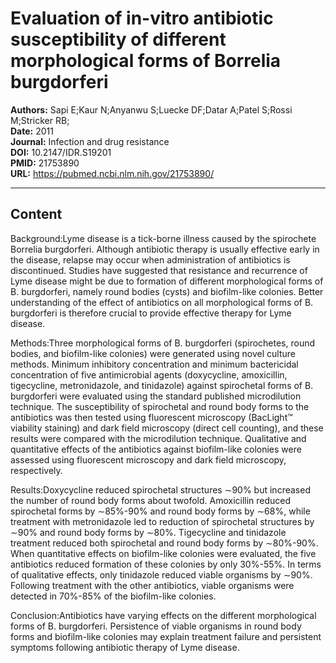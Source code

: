 # Evaluation of in-vitro antibiotic susceptibility of different morphological forms of Borrelia burgdorferi

**Authors:** Sapi E;Kaur N;Anyanwu S;Luecke DF;Datar A;Patel S;Rossi M;Stricker RB;  
**Date:** 2011  
**Journal:** Infection and drug resistance  
**DOI:** 10.2147/IDR.S19201  
**PMID:** 21753890  
**URL:** https://pubmed.ncbi.nlm.nih.gov/21753890/

---

## Content

Background:Lyme disease is a tick-borne illness caused by the spirochete Borrelia burgdorferi. Although antibiotic therapy is usually effective early in the disease, relapse may occur when administration of antibiotics is discontinued. Studies have suggested that resistance and recurrence of Lyme disease might be due to formation of different morphological forms of B. burgdorferi, namely round bodies (cysts) and biofilm-like colonies. Better understanding of the effect of antibiotics on all morphological forms of B. burgdorferi is therefore crucial to provide effective therapy for Lyme disease.

Methods:Three morphological forms of B. burgdorferi (spirochetes, round bodies, and biofilm-like colonies) were generated using novel culture methods. Minimum inhibitory concentration and minimum bactericidal concentration of five antimicrobial agents (doxycycline, amoxicillin, tigecycline, metronidazole, and tinidazole) against spirochetal forms of B. burgdorferi were evaluated using the standard published microdilution technique. The susceptibility of spirochetal and round body forms to the antibiotics was then tested using fluorescent microscopy (BacLight™ viability staining) and dark field microscopy (direct cell counting), and these results were compared with the microdilution technique. Qualitative and quantitative effects of the antibiotics against biofilm-like colonies were assessed using fluorescent microscopy and dark field microscopy, respectively.

Results:Doxycycline reduced spirochetal structures ∼90% but increased the number of round body forms about twofold. Amoxicillin reduced spirochetal forms by ∼85%-90% and round body forms by ∼68%, while treatment with metronidazole led to reduction of spirochetal structures by ∼90% and round body forms by ∼80%. Tigecycline and tinidazole treatment reduced both spirochetal and round body forms by ∼80%-90%. When quantitative effects on biofilm-like colonies were evaluated, the five antibiotics reduced formation of these colonies by only 30%-55%. In terms of qualitative effects, only tinidazole reduced viable organisms by ∼90%. Following treatment with the other antibiotics, viable organisms were detected in 70%-85% of the biofilm-like colonies.

Conclusion:Antibiotics have varying effects on the different morphological forms of B. burgdorferi. Persistence of viable organisms in round body forms and biofilm-like colonies may explain treatment failure and persistent symptoms following antibiotic therapy of Lyme disease.
